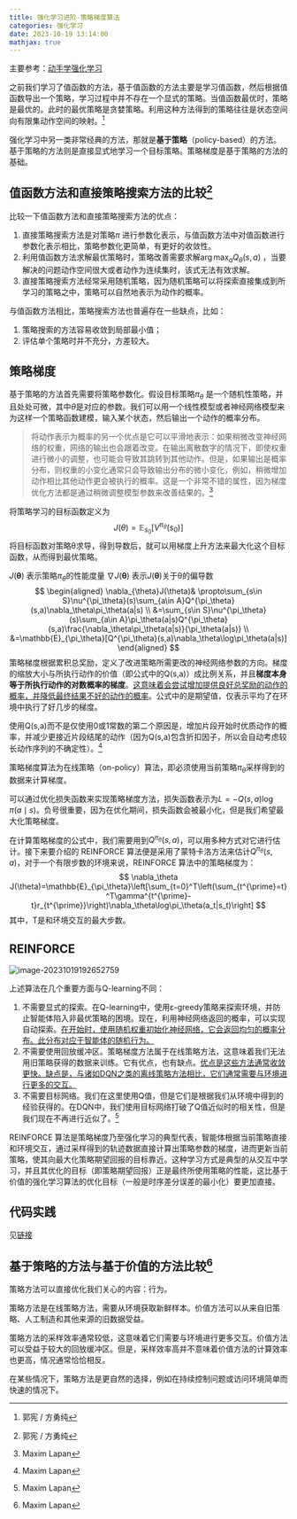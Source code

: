 ```yaml
---
title: 强化学习进阶-策略梯度算法
categories: 强化学习
date: 2023-10-19 13:14:00
mathjax: true
---
```


主要参考：[动手学强化学习](https://hrl.boyuai.com/chapter/2/策略梯度算法)

之前我们学习了值函数的方法，基于值函数的方法主要是学习值函数，然后根据值函数导出一个策略，学习过程中并不存在一个显式的策略。当值函数最优时，策略是最优的。此时的最优策略是贪婪策略。利用这种方法得到的策略往往是状态空间向有限集动作空间的映射。[^深入浅出强化学习：原理入门]

强化学习中另一类非常经典的方法，那就是**基于策略**（policy-based）的方法。基于策略的方法则是直接显式地学习一个目标策略。策略梯度是基于策略的方法的基础。

## 值函数方法和直接策略搜索方法的比较[^深入浅出强化学习：原理入门]

比较一下值函数方法和直接策略搜索方法的优点：

1. 直接策略搜索方法是对策略$\pi$ 进行参数化表示，与值函数方法中对值函数进行参数化表示相比，策略参数化更简单，有更好的收敛性。
2. 利用值函数方法求解最优策略时，策略改善需要求解$\arg\max_{a}Q_{\theta}(s,a)$ ，当要解决的问题动作空间很大或者动作为连续集时，该式无法有效求解。
3. 直接策略搜索方法经常采用随机策略，因为随机策略可以将探索直接集成到所学习的策略之中，策略可以自然地表示为动作的概率。

与值函数方法相比，策略搜索方法也普遍存在一些缺点，比如：

1. 策略搜索的方法容易收敛到局部最小值；
2. 评估单个策略时并不充分，方差较大。

## 策略梯度

基于策略的方法首先需要将策略参数化。假设目标策略$\pi_\theta$ 是一个随机性策略，并且处处可微，其中$\theta$是对应的参数。我们可以用一个线性模型或者神经网络模型来为这样一个策略函数建模，输入某个状态，然后输出一个动作的概率分布。

> 将动作表示为概率的另一个优点是它可以平滑地表示：如果稍微改变神经网络的权重，网络的输出也会跟着改变。在输出离散数字的情况下，即使权重进行微小的调整，也可能会导致其跳转到其他动作。但是，如果输出是概率分布，则权重的小变化通常只会导致输出分布的微小变化，例如，稍微增加动作相比其他动作更会被执行的概率。这是一个非常不错的属性，因为梯度优化方法都是通过稍微调整模型参数来改善结果的。[^深度强化学习实践]

 将策略学习的目标函数定义为
$$
J(\theta)=\mathbb{E}_{s_0}[V^{\pi_\theta}(s_0)]
$$
将目标函数对策略θ求导，得到导数后，就可以用梯度上升方法来最大化这个目标函数，从而得到最优策略。

$J(\boldsymbol{\theta})$ 表示策略$\pi_θ$的性能度量
$\nabla J(\boldsymbol{\theta})$ 表示$J(\boldsymbol{\theta})$关于θ的偏导数
$$
\begin{aligned}
\nabla_{\theta}J(\theta)& \propto\sum_{s\in S}\nu^{\pi_\theta}(s)\sum_{a\in A}Q^{\pi_\theta}(s,a)\nabla_\theta\pi_\theta(a|s)  \\
&=\sum_{s\in S}\nu^{\pi_\theta}(s)\sum_{a\in A}\pi_\theta(a|s)Q^{\pi_\theta}(s,a)\frac{\nabla_\theta\pi_\theta(a|s)}{\pi_\theta(a|s)} \\
&=\mathbb{E}_{\pi_\theta}[Q^{\pi_\theta}(s,a)\nabla_\theta\log\pi_\theta(a|s)]
\end{aligned}
$$
策略梯度根据累积总奖励，定义了改进策略所需更改的神经网络参数的方向。梯度的缩放大小与所执行动作的价值（即公式中的Q(s,a)）成比例关系，并且**梯度本身等于所执行动作的对数概率的梯度**。<u>这意味着会尝试增加提供良好总奖励的动作的概率，并降低最终结果不好的动作的概率</u>。公式中的是期望值，仅表示平均了在环境中执行了好几步的梯度。

使用Q(s,a)而不是仅使用0或1常数的第二个原因是，增加片段开始时优质动作的概率，并减少更接近片段结尾的动作（因为Q(s,a)包含折扣因子，所以会自动考虑较长动作序列的不确定性）。[^深度强化学习实践]

策略梯度算法为在线策略（on-policy）算法，即必须使用当前策略$\pi_\theta$采样得到的数据来计算梯度。

可以通过优化损失函数来实现策略梯度方法，损失函数表示为$L=-Q(s,a)\log\pi(a\mid s)$。负号很重要，因为在优化期间，损失函数会被最小化，但是我们希望最大化策略梯度。

在计算策略梯度的公式中，我们需要用到$Q^{\pi_{\theta}}(s,a)$，可以用多种方式对它进行估计。接下来要介绍的 REINFORCE 算法便是采用了蒙特卡洛方法来估计$Q^{\pi_{\theta}}(s,a)$，对于一个有限步数的环境来说，REINFORCE 算法中的策略梯度为：
$$
\nabla_\theta J(\theta)=\mathbb{E}_{\pi_\theta}\left[\sum_{t=0}^T\left(\sum_{t^{\prime}=t}^T\gamma^{t^{\prime}-t}r_{t^{\prime}}\right)\nabla_\theta\log\pi_\theta(a_t|s_t)\right]
$$
其中，T是和环境交互的最大步数。



## REINFORCE

![image-20231019192652759](images/image-20231019192652759.png)

上述算法在几个重要方面与Q-learning不同：

1. 不需要显式的探索。在Q-learning中，使用ε-greedy策略来探索环境，并防止智能体陷入非最优策略的困境。现在，利用神经网络返回的概率，可以实现自动探索。<u>在开始时，使用随机权重初始化神经网络，它会返回均匀的概率分布。此分布对应于智能体的随机行为。</u>
2. 不需要使用回放缓冲区。策略梯度方法属于在线策略方法，这意味着我们无法用旧策略获得的数据来训练。它有优点，也有缺点。<u>优点是这些方法通常收敛更快。缺点是，与诸如DQN之类的离线策略方法相比，它们通常需要与环境进行更多的交互。</u>
3. 不需要目标网络。我们在这里使用Q值，但是它们是根据我们从环境中得到的经验获得的。在DQN中，我们使用目标网络打破了Q值近似时的相关性，但是我们现在不再进行近似了。[^深度强化学习实践]

REINFORCE 算法是策略梯度乃至强化学习的典型代表，智能体根据当前策略直接和环境交互，通过采样得到的轨迹数据直接计算出策略参数的梯度，进而更新当前策略，使其向最大化策略期望回报的目标靠近。这种学习方式是典型的从交互中学习，并且其优化的目标（即策略期望回报）正是最终所使用策略的性能，这比基于价值的强化学习算法的优化目标（一般是时序差分误差的最小化）要更加直接。 

## 代码实践

见[链接](https://hrl.boyuai.com/chapter/2/策略梯度算法#94-reinforce-代码实践)



## 基于策略的方法与基于价值的方法比较[^深度强化学习实践]

策略方法可以直接优化我们关心的内容：行为。

策略方法是在线策略方法，需要从环境获取新鲜样本。价值方法可以从来自旧策略、人工制造和其他来源的旧数据受益。

策略方法的采样效率通常较低，这意味着它们需要与环境进行更多交互。价值方法可以受益于较大的回放缓冲区。但是，采样效率高并不意味着价值方法的计算效率也更高，情况通常恰恰相反。

在某些情况下，策略方法是更自然的选择，例如在持续控制问题或访问环境简单而快速的情况下。







[^Reinforcement Learning: An Introduction]:  second edition by Richard S. Sutton and Andrew G. Barto
[^深度强化学习实践]: Maxim Lapan
[^深入浅出强化学习：原理入门]: 郭宪 / 方勇纯

  
